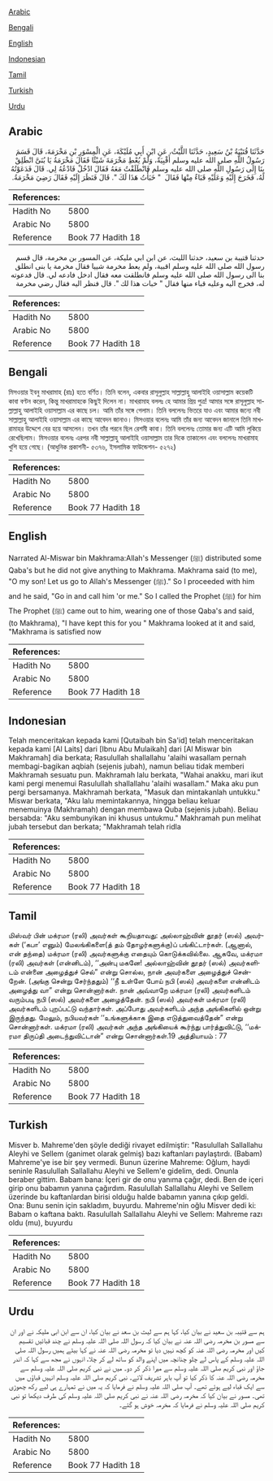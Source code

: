 [Arabic](#arabic)

[Bengali](#bengali)

[English](#english)

[Indonesian](#indonesian)

[Tamil](#tamil)

[Turkish](#turkish)

[Urdu](#urdu)

## Arabic


<div dir="rtl" lang="ar" style={{fontSize:'larger',backgroundColor:'#f8f9fa',padding:20}}>
حَدَّثَنَا قُتَيْبَةُ بْنُ سَعِيدٍ، حَدَّثَنَا اللَّيْثُ، عَنِ ابْنِ أَبِي مُلَيْكَةَ، عَنِ الْمِسْوَرِ بْنِ مَخْرَمَةَ، قَالَ قَسَمَ رَسُولُ اللَّهِ صلى الله عليه وسلم أَقْبِيَةً، وَلَمْ يُعْطِ مَخْرَمَةَ شَيْئًا فَقَالَ مَخْرَمَةُ يَا بُنَىَّ انْطَلِقْ بِنَا إِلَى رَسُولِ اللَّهِ صلى الله عليه وسلم فَانْطَلَقْتُ مَعَهُ فَقَالَ ادْخُلْ فَادْعُهُ لِي‏.‏ قَالَ فَدَعَوْتُهُ لَهُ، فَخَرَجَ إِلَيْهِ وَعَلَيْهِ قَبَاءٌ مِنْهَا فَقَالَ ‏ "‏ خَبَأْتُ هَذَا لَكَ ‏"‏‏.‏ قَالَ فَنَظَرَ إِلَيْهِ فَقَالَ رَضِيَ مَخْرَمَةُ‏.‏
</div>
<div style={{backgroundColor:'#f8f9fa',padding:20, marginBottom: 10}}><table> <thead> <tr> <th>References:</th> <th></th> </tr> </thead> <tbody><tr><td>Hadith No</td><td>5800</td></tr><tr><td>Arabic No</td><td>5800</td></tr><tr><td>Reference</td><td>Book 77 Hadith 18</td></tr></tbody></table></div>


<div dir="rtl" lang="ar" style={{fontSize:'larger',backgroundColor:'#f8f9fa',padding:20}}>
حدثنا قتيبة بن سعيد، حدثنا الليث، عن ابن ابي مليكة، عن المسور بن مخرمة، قال قسم رسول الله صلى الله عليه وسلم اقبية، ولم يعط مخرمة شييا فقال مخرمة يا بنى انطلق بنا الى رسول الله صلى الله عليه وسلم فانطلقت معه فقال ادخل فادعه لي. قال فدعوته له، فخرج اليه وعليه قباء منها فقال " خبات هذا لك ". قال فنظر اليه فقال رضي مخرمة
</div>
<div style={{backgroundColor:'#f8f9fa',padding:20, marginBottom: 10}}><table> <thead> <tr> <th>References:</th> <th></th> </tr> </thead> <tbody><tr><td>Hadith No</td><td>5800</td></tr><tr><td>Arabic No</td><td>5800</td></tr><tr><td>Reference</td><td>Book 77 Hadith 18</td></tr></tbody></table></div>

## Bengali


<div dir="ltr" lang="bn" style={{fontSize:'larger',backgroundColor:'#f8f9fa',padding:20}}>
মিসওয়ার ইবনু মাখরামাহ (রাঃ) হতে বর্ণিত। তিনি বলেন, একবার রাসূলুল্লাহ সাল্লাল্লাহু আলাইহি ওয়াসাল্লাম কয়েকটি কাবা বণ্টন করেন, কিন্তু মাখরামাহকে কিছুই দিলেন না। মাখরামাহ বললঃ হে আমার প্রিয় পুত্র! আমার সঙ্গে রাসূলুল্লাহ সাল্লাল্লাহু আলাইহি ওয়াসাল্লাম এর কাছে চল। আমি তাঁর সঙ্গে গেলাম। তিনি বললেনঃ ভিতরে যাও এবং আমার জন্যে নবী সাল্লাল্লাহু আলাইহি ওয়াসাল্লাম এর কাছে আবেদন জানাও। মিসওয়ার বলেনঃ আমি তাঁর জন্য আবেদন জানালে তিনি মাখরামাহর উদ্দেশে বের হয়ে আসলেন। তখন তাঁর পরনে ছিল রেশমী কাবা। তিনি বললেনঃ তোমার জন্য এটি আমি লুকিয়ে রেখেছিলাম। মিসওয়ার বলেনঃ এরপর নবী সাল্লাল্লাহু আলাইহি ওয়াসাল্লাম তার দিকে তাকালেন এবং বললেনঃ মাখরামাহ খুশি হয়ে গেছে। (আধুনিক প্রকাশনী- ৫৩৭৬, ইসলামিক ফাউন্ডেশন- ৫২৭২)
</div>
<div style={{backgroundColor:'#f8f9fa',padding:20, marginBottom: 10}}><table> <thead> <tr> <th>References:</th> <th></th> </tr> </thead> <tbody><tr><td>Hadith No</td><td>5800</td></tr><tr><td>Arabic No</td><td>5800</td></tr><tr><td>Reference</td><td>Book 77 Hadith 18</td></tr></tbody></table></div>

## English


<div dir="ltr" lang="en" style={{fontSize:'larger',backgroundColor:'#f8f9fa',padding:20}}>
Narrated Al-Miswar bin Makhrama:Allah's Messenger (ﷺ) distributed some Qaba's but he did not give anything to Makhrama. Makhrama said (to me), "O my son! Let us go to Allah's Messenger (ﷺ)." So I proceeded with him and he said, "Go in and call him 'or me." So I called the Prophet (ﷺ) for him The Prophet (ﷺ) came out to him, wearing one of those Qaba's and said, (to Makhrama), "I have kept this for you " Makhrama looked at it and said, "Makhrama is satisfied now
</div>
<div style={{backgroundColor:'#f8f9fa',padding:20, marginBottom: 10}}><table> <thead> <tr> <th>References:</th> <th></th> </tr> </thead> <tbody><tr><td>Hadith No</td><td>5800</td></tr><tr><td>Arabic No</td><td>5800</td></tr><tr><td>Reference</td><td>Book 77 Hadith 18</td></tr></tbody></table></div>

## Indonesian


<div dir="ltr" lang="id" style={{fontSize:'larger',backgroundColor:'#f8f9fa',padding:20}}>
Telah menceritakan kepada kami [Qutaibah bin Sa'id] telah menceritakan kepada kami [Al Laits] dari [Ibnu Abu Mulaikah] dari [Al Miswar bin Makhramah] dia berkata; Rasulullah shallallahu 'alaihi wasallam pernah membagi-bagikan aqbiah (sejenis jubah), namun beliau tidak memberi Makhramah sesuatu pun. Makhramah lalu berkata, "Wahai anakku, mari ikut kami pergi menemui Rasulullah shallallahu 'alaihi wasallam." Maka aku pun pergi bersamanya. Makhramah berkata, "Masuk dan mintakanlah untukku." Miswar berkata, "Aku lalu memintakannya, hingga beliau keluar menemuinya (Makhramah) dengan membawa Quba (sejenis jubah). Beliau bersabda: "Aku sembunyikan ini khusus untukmu." Makhramah pun melihat jubah tersebut dan berkata; "Makhramah telah ridla
</div>
<div style={{backgroundColor:'#f8f9fa',padding:20, marginBottom: 10}}><table> <thead> <tr> <th>References:</th> <th></th> </tr> </thead> <tbody><tr><td>Hadith No</td><td>5800</td></tr><tr><td>Arabic No</td><td>5800</td></tr><tr><td>Reference</td><td>Book 77 Hadith 18</td></tr></tbody></table></div>

## Tamil


<div dir="ltr" lang="ta" style={{fontSize:'larger',backgroundColor:'#f8f9fa',padding:20}}>
மிஸ்வர் பின் மக்ரமா (ரலி) அவர்கள் கூறியதாவது: அல்லாஹ்வின் தூதர் (ஸல்) அவர்கள் (‘கபா’ எனும்) மேலங்கிகளை(த் தம் தோழர்களுக்கு)ப் பங்கிட்டார்கள். (ஆனால், என் தந்தை) மக்ரமா (ரலி) அவர்களுக்கு எதையும் கொடுக்கவில்லை. ஆகவே, மக்ரமா (ரலி) அவர்கள் (என்னிடம்), ‘‘அன்பு மகனே! அல்லாஹ்வின் தூதர் (ஸல்) அவர்களிடம் என்னை அழைத்துச் செல்” என்று சொல்ல, நான் அவர்களை அழைத்துச் சென்றேன். (அங்கு சென்று சேர்ந்ததும்) ‘‘நீ உள்ளே போய் நபி (ஸல்) அவர்களை என்னிடம் அழைத்து வா” என்று சொன்னார்கள். நான் அவ்வாறே மக்ரமா (ரலி) அவர்களிடம் வரும்படி நபி (ஸல்) அவர்களை அழைத்தேன். நபி (ஸல்) அவர்கள் மக்ரமா (ரலி) அவர்களிடம் புறப்பட்டு வந்தார்கள். அப்போது அவர்களிடம் அந்த அங்கிகளில் ஒன்று இருந்தது. மேலும், நபியவர்கள் ‘‘உங்களுக்காக இதை எடுத்துவைத்தேன்” என்று சொன்னார்கள். மக்ரமா (ரலி) அவர்கள் அந்த அங்கியைக் கூர்ந்து பார்த்துவிட்டு, ‘‘மக்ரமா திருப்தி அடைந்துவிட்டான்” என்று சொன்னார்கள்.19 அத்தியாயம் : 77
</div>
<div style={{backgroundColor:'#f8f9fa',padding:20, marginBottom: 10}}><table> <thead> <tr> <th>References:</th> <th></th> </tr> </thead> <tbody><tr><td>Hadith No</td><td>5800</td></tr><tr><td>Arabic No</td><td>5800</td></tr><tr><td>Reference</td><td>Book 77 Hadith 18</td></tr></tbody></table></div>

## Turkish


<div dir="ltr" lang="tr" style={{fontSize:'larger',backgroundColor:'#f8f9fa',padding:20}}>
Misver b. Mahreme'den şöyle dediği rivayet edilmiştir: "Rasulullah Sallallahu Aleyhi ve Sellem (ganimet olarak gelmiş) bazı kaftanları paylaştırdı. (Babam) Mahreme'ye ise bir şey vermedi. Bunun üzerine Mahreme: Oğlum, haydi seninle Rasulullah Sallallahu Aleyhi ve Sellem'e gidelim, dedi. Onunla beraber gittim. Babam bana: İçeri gir de onu yanıma çağır, dedi. Ben de içeri girip onu babamın yanına çağırdım. Rasulullah Sallallahu Aleyhi ve Sellem üzerinde bu kaftanlardan birisi olduğu halde babamın yanına çıkıp geldi. Ona: Bunu senin için sakladım, buyurdu. Mahreme'nin oğlu Misver dedi ki: Babam o kaftana baktı. Rasulullah Sallallahu Aleyhi ve Sellem: Mahreme razı oldu (mu), buyurdu
</div>
<div style={{backgroundColor:'#f8f9fa',padding:20, marginBottom: 10}}><table> <thead> <tr> <th>References:</th> <th></th> </tr> </thead> <tbody><tr><td>Hadith No</td><td>5800</td></tr><tr><td>Arabic No</td><td>5800</td></tr><tr><td>Reference</td><td>Book 77 Hadith 18</td></tr></tbody></table></div>

## Urdu


<div dir="rtl" lang="ur" style={{fontSize:'larger',backgroundColor:'#f8f9fa',padding:20}}>
ہم سے قتیبہ بن سعید نے بیان کیا، کہا ہم سے لیث بن سعد نے بیان کیا، ان سے ابن ابی ملیکہ نے اور ان سے مسور بن مخرمہ رضی اللہ عنہ نے بیان کیا کہ رسول اللہ صلی اللہ علیہ وسلم نے چند قبائیں تقسیم کیں اور مخرمہ رضی اللہ عنہ کو کچھ نہیں دیا تو مخرمہ رضی اللہ عنہ نے کہا بیٹے ہمیں رسول اللہ صلی اللہ علیہ وسلم کے پاس لے چلو چنانچہ میں اپنے والد کو ساتھ لے کر چلا، انہوں نے مجھ سے کہا کہ اندر جاؤ اور نبی کریم صلی اللہ علیہ وسلم سے میرا ذکر کر دو۔ میں نے نبی کریم صلی اللہ علیہ وسلم سے مخرمہ رضی اللہ عنہ کا ذکر کیا تو آپ باہر تشریف لائے۔ نبی کریم صلی اللہ علیہ وسلم انہیں قباؤں میں سے ایک قباء لیے ہوئے تھے۔ آپ صلی اللہ علیہ وسلم نے فرمایا کہ یہ میں نے تمہارے ہی لیے رکھ چھوڑی تھی۔ مسور نے بیان کیا کہ مخرمہ رضی اللہ عنہ نے نبی کریم صلی اللہ علیہ وسلم کی طرف دیکھا تو نبی کریم صلی اللہ علیہ وسلم نے فرمایا کہ مخرمہ خوش ہو گئے۔
</div>
<div style={{backgroundColor:'#f8f9fa',padding:20, marginBottom: 10}}><table> <thead> <tr> <th>References:</th> <th></th> </tr> </thead> <tbody><tr><td>Hadith No</td><td>5800</td></tr><tr><td>Arabic No</td><td>5800</td></tr><tr><td>Reference</td><td>Book 77 Hadith 18</td></tr></tbody></table></div>